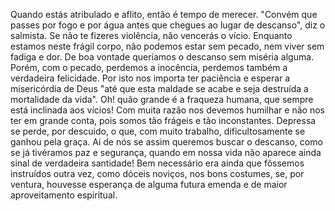 Quando estás atribulado e aflito, então é tempo de merecer. "Convém que passes por fogo e por água antes que chegues ao lugar de descanso", diz o salmista. Se não te fizeres violência, não vencerás o vício. Enquanto estamos neste frágil corpo, não podemos estar sem pecado, nem viver sem fadiga e dor. De boa vontade queríamos o descanso sem miséria alguma. Porém, com o pecado, perdemos a inocência, perdemos também a verdadeira felicidade. Por isto nos importa ter paciência e esperar a misericórdia de Deus "até que esta maldade se acabe e seja destruída a mortalidade da vida". Oh! quão grande é a fraqueza humana, que sempre está inclinada aos vícios! Com muita razão nos devemos humilhar e não nos ter em grande conta, pois somos tão frágeis e tão inconstantes. Depressa se perde, por descuido, o que, com muito trabalho, dificultosamente se ganhou pela graça. Ai de nós se assim queremos buscar o descanso, como se já tivéramos paz e segurança, quando em nossa vida não aparece ainda sinal de verdadeira santidade! Bem necessário era ainda que fôssemos instruídos outra vez, como dóceis noviços, nos bons costumes, se, por ventura, houvesse esperança de alguma futura emenda e de maior aproveitamento espiritual.